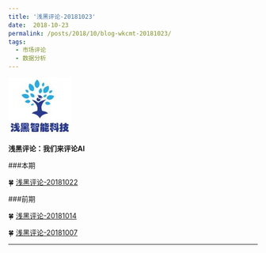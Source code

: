 ```yaml
---
title: '浅黑评论-20181023'
date:  2018-10-23
permalink: /posts/2018/10/blog-wkcmt-20181023/
tags:
  - 市场评论 
  - 数据分析
---
```

![alt text](/images/site-logo.png "Logo1") 

**浅黑评论：我们来评论AI**


###本期


:four_leaf_clover: [浅黑评论-20181022](/report/wkcmt-20181022.html)


###前期

:four_leaf_clover: [浅黑评论-20181014](/report/wkcmt-20181014.html)

:four_leaf_clover: [浅黑评论-20181007](/report/wkcmt-20181007.html)


---